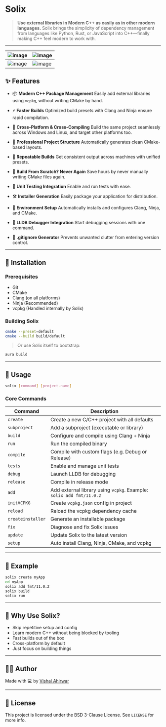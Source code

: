# Solix

> **Use external libraries in Modern C++ as easily as in other modern languages.**
> Solix brings the simplicity of dependency management from languages like Python, Rust, or JavaScript into C++—finally making C++ feel modern to work with.

---
|![image](https://github.com/user-attachments/assets/9397ea15-9b4f-4e54-8000-8cc029fccf9a)|![image](https://github.com/user-attachments/assets/8417335d-fc28-4475-ad49-fdab9780bb1c)|
|---|---|
|![image](https://github.com/user-attachments/assets/4fd667cf-9f1e-4583-b507-6ae7563d2a93)|![image](https://github.com/user-attachments/assets/0b53a5fc-a344-4abc-90a2-a765839e6277)|




## ✨ Features

* 📦 **Modern C++ Package Management**
  Easily add external libraries using `vcpkg`, without writing CMake by hand.

* ⚡ **Faster Builds**
  Optimized build presets with Clang and Ninja ensure rapid compilation.

* 🧱 **Cross-Platform & Cross-Compiling**
  Build the same project seamlessly across Windows and Linux, and target other platforms too.

* 📁 **Professional Project Structure**
  Automatically generates clean CMake-based layouts.

* 🔄 **Repeatable Builds**
  Get consistent output across machines with unified presets.

* 🎯 **Build From Scratch? Never Again**
  Save hours by never manually writing CMake files again.

* 🧪 **Unit Testing Integration**
  Enable and run tests with ease.

* 🛠️ **Installer Generation**
  Easily package your application for distribution.

* 🧰 **Environment Setup**
  Automatically installs and configures Clang, Ninja, and CMake.

* 🧭 **LLDB Debugger Integration**
  Start debugging sessions with one command.

* 🧹 **.gitignore Generator**
  Prevents unwanted clutter from entering version control.

---

## 🔧 Installation

### Prerequisites

* Git
* CMake
* Clang (on all platforms)
* Ninja (Recommended)
* vcpkg (Handled internally by Solix)

### Building Solix

```bash
cmake --preset=default
cmake --build build/default
```

> Or use Solix itself to bootstrap:

```bash
aura build
```

---

## 🚀 Usage

```bash
solix [command] [project-name]
```

### Core Commands

| Command           | Description                                                         |
| ----------------- | ------------------------------------------------------------------- |
| `create`          | Create a new C/C++ project with all defaults                        |
| `subproject`      | Add a subproject (executable or library)                            |
| `build`           | Configure and compile using Clang + Ninja                           |
| `run`             | Run the compiled binary                                             |
| `compile`         | Compile with custom flags (e.g. Debug or Release)                   |
| `tests`           | Enable and manage unit tests                                        |
| `debug`           | Launch LLDB for debugging                                           |
| `release`         | Compile in release mode                                             |
| `add`             | Add external library using `vcpkg`. Example: `solix add fmt/11.0.2` |
| `initVCPKG`       | Create `vcpkg.json` config in project                               |
| `reload`          | Reload the vcpkg dependency cache                                   |
| `createinstaller` | Generate an installable package                                     |
| `fix`             | Diagnose and fix Solix issues                                       |
| `update`          | Update Solix to the latest version                                  |
| `setup`           | Auto install Clang, Ninja, CMake, and vcpkg                         |

---

## 📂 Example

```bash
solix create myApp
cd myApp
solix add fmt/11.0.2
solix build
solix run
```

---

## 🧠 Why Use Solix?

* Skip repetitive setup and config
* Learn modern C++ without being blocked by tooling
* Fast builds out of the box
* Cross-platform by default
* Just focus on building things

---

## 👨‍💻 Author

Made with 💻 by [Vishal Ahirwar](https://github.com/vishal-ahirwar)

---

## 📄 License

This project is licensed under the BSD 3-Clause License. See `LICENSE` for more info.
